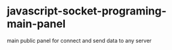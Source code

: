 # javascript-socket-programing-main-panel
main public panel for connect and send data to any server
